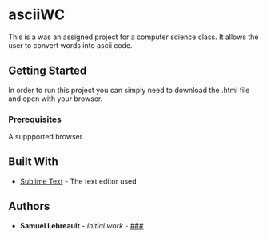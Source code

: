 # asciiWC

This is a was an assigned project for a computer science class. It allows the user to convert words into ascii code.

## Getting Started

In order to run this project you can simply need to download the .html file and open with your browser. 

### Prerequisites

A suppported browser.

## Built With

* [Sublime Text](https://www.sublimetext.com) - The text editor used

## Authors

* **Samuel Lebreault** - *Initial work* - [###](####)

